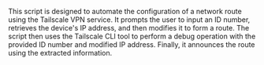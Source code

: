 This script is designed to automate the configuration of a network route using the Tailscale VPN service. It prompts the user to input an ID number, retrieves the device's IP address, and then modifies it to form a route. The script then uses the Tailscale CLI tool to perform a debug operation with the provided ID number and modified IP address. Finally, it announces the route using the extracted information.
